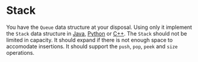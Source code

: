 # Stack

You have the `Queue` data structure at your disposal. Using only it implement
the `Stack` data structure in [Java](Stack.java), [Python](stack.py)
or [C++](stack.cpp). The `Stack` should not be limited in capacity. It should
expand if there is not enough space to accomodate insertions. It should support
the `push`, `pop`, `peek` and `size` operations.
